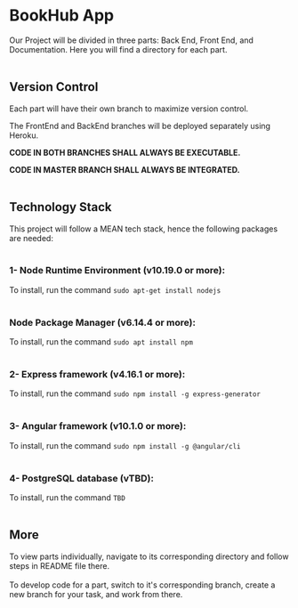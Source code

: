 
# BookHub App

Our Project will be divided in three parts: Back End, Front End, and Documentation. 
Here you will find a directory for each part. <br><br>

## Version Control

Each part will have their own branch to maximize version control.<br>

The FrontEnd and BackEnd branches will be deployed separately using Heroku.<br>

<strong>CODE IN BOTH BRANCHES SHALL ALWAYS BE EXECUTABLE.</strong><br>

<strong>CODE IN MASTER BRANCH SHALL ALWAYS BE INTEGRATED.</strong><br><br>

## Technology Stack

This project will follow a MEAN tech stack, hence the following packages are needed: <br><br>

### 1- Node Runtime Environment (v10.19.0 or more): 
To install, run the command `sudo apt-get install nodejs`<br><br>

 ###  Node Package Manager (v6.14.4 or more): 
 To install, run the command `sudo apt install npm`<br><br>

### 2- Express framework (v4.16.1 or more): 
To install, run the command `sudo npm install -g express-generator`<br><br>

### 3- Angular framework (v10.1.0 or more): 
To install, run the command `sudo npm install -g @angular/cli`<br><br>

### 4- PostgreSQL database (vTBD): 
To install, run the command `TBD`<br><br>

## More

To view parts individually, navigate to its corresponding directory and follow steps in README file there. <br><br> 
To develop code for a part, switch to it's corresponding branch, create a new branch for your task, and work from there.
